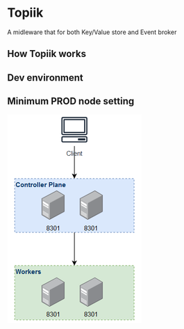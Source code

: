 # Topiik
A midleware that for both Key/Value store and Event broker

## How Topiik works

## Dev environment

## Minimum PROD node setting

![alt text](src/resource/minimum_prod_architecture.png)